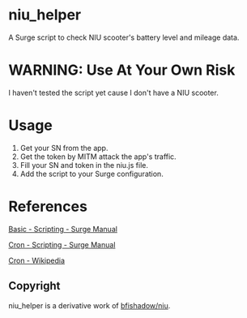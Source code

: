 # niu_helper
A Surge script to check NIU scooter's battery level and mileage data.

# WARNING: Use At Your Own Risk
I haven't tested the script yet cause I don't have a NIU scooter.

# Usage
1. Get your SN from the app.
2. Get the token by MITM attack the app's traffic.
3. Fill your SN and token in the niu.js file.
4. Add the script to your Surge configuration.

# References
[Basic - Scripting - Surge Manual](https://manual.nssurge.com/scripting/common.html)

[Cron - Scripting - Surge Manual](https://manual.nssurge.com/scripting/cron.html)

[Cron - Wikipedia](https://en.wikipedia.org/wiki/Cron)

## Copyright
niu_helper is a derivative work of [bfishadow/niu](https://github.com/bfishadow/niu).



